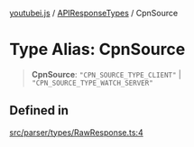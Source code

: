 [youtubei.js](../../../README.md) / [APIResponseTypes](../README.md) / CpnSource

# Type Alias: CpnSource

> **CpnSource**: `"CPN_SOURCE_TYPE_CLIENT"` \| `"CPN_SOURCE_TYPE_WATCH_SERVER"`

## Defined in

[src/parser/types/RawResponse.ts:4](https://github.com/LuanRT/YouTube.js/blob/e54e499ff553dab51e6d9d1aebc090b50fec29ba/src/parser/types/RawResponse.ts#L4)
